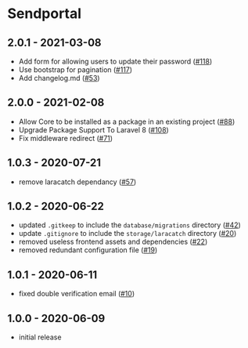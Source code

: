 # Sendportal

## 2.0.1 - 2021-03-08
- Add form for allowing users to update their password ([#118](https://github.com/mettle/sendportal/pull/118))
- Use bootstrap for pagination ([#117](https://github.com/mettle/sendportal/pull/117))
- Add changelog.md ([#53](https://github.com/mettle/sendportal/pull/53))

## 2.0.0 - 2021-02-08

- Allow Core to be installed as a package in an existing project ([#88](https://github.com/mettle/sendportal/pull/88))
- Upgrade Package Support To Laravel 8 ([#108](https://github.com/mettle/sendportal/pull/108))
- Fix middleware redirect ([#71](https://github.com/mettle/sendportal/pull/71))

## 1.0.3 - 2020-07-21
- remove laracatch dependancy ([#57](https://github.com/mettle/sendportal/pull/57))

## 1.0.2 - 2020-06-22

- updated `.gitkeep` to include the `database/migrations` directory ([#42](https://github.com/mettle/sendportal/pull/42))
- update `.gitignore` to include the `storage/laracatch` directory ([#20](https://github.com/mettle/sendportal/pull/20))
- removed useless frontend assets and dependencies ([#22](https://github.com/mettle/sendportal/pull/22))
- removed redundant configuration file ([#19](https://github.com/mettle/sendportal/pull/19))

## 1.0.1 - 2020-06-11

- fixed double verification email ([#10](https://github.com/mettle/sendportal/pull/10))

## 1.0.0 - 2020-06-09

- initial release
